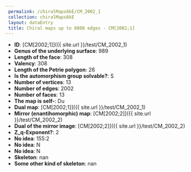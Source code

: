 ```yaml
--- 
 permalink: /chiralMaps6kE/CM_2002_1 
 collection: chiralMaps6kE
 layout: dataEntry
 title: Chiral maps up to 6000 edges - CM[2002;1]
---
```


- **ID**: [CM[2002;1]]({{ site.url }}/test/CM_2002_1)
- **Genus of the underlying surface**: 989
- **Length of the face**: 308
- **Valency**: 308
- **Length of the Petrie polygon**: 26
- **Is the automorphism group solvable?**: S
- **Number of vertices**: 13
- **Number of edges**: 2002
- **Number of faces**: 13
- **The map is self-**: Du
- **Dual map**: [CM[2002;1]]({{ site.url }}/test/CM_2002_1)
- **Mirror (enantihomorphic) map**: [CM[2002;2]]({{ site.url }}/test/CM_2002_2)
- **Dual of the mirror image**: [CM[2002;2]]({{ site.url }}/test/CM_2002_2)
- **Z_q-Exponent?**: 2
- **No idea**:  155:2
- **No idea**: N
- **No idea**: N
- **Skeleton**: nan
- **Some other kind of skeleton**: nan
